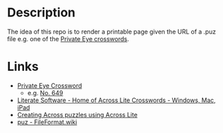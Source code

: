 # Description

The idea of this repo is to render a printable page given the URL of a .puz file
e.g. one of the [Private Eye crosswords](http://www.private-eye.co.uk/crossword).

# Links

* [Private Eye Crossword](http://www.private-eye.co.uk/crossword)
  * e.g. [No. 649 ](http://www.private-eye.co.uk/pictures/crossword/download/649.puz)
* [Literate Software - Home of Across Lite Crosswords - Windows, Mac, iPad](https://www.litsoft.com/)
* [Creating Across puzzles using Across Lite](https://www.litsoft.com/across/docs/AcrossTextFormat.pdf)
* [puz - FileFormat.wiki](https://code.google.com/archive/p/puz/wikis/FileFormat.wiki)
